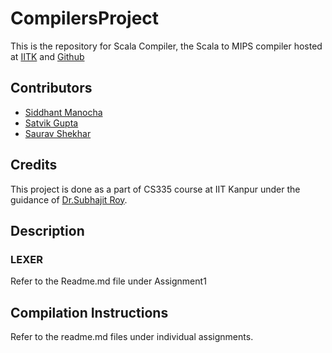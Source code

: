 # CompilersProject

This is the repository for
Scala Compiler, the Scala to MIPS compiler hosted at [IITK](https://git.cse.iitk.ac.in/smanocha/compilersproject)  and [Github](https://github.com/sid17/CompilersProject)

## Contributors
* [Siddhant Manocha](http://home.iitk.ac.in/~smanocha)
* [Satvik Gupta](http://home.iitk.ac.in/~satvikg)
* [Saurav Shekhar](http://home.iitk.ac.in/~sshekh)

## Credits

This project is done as a part of CS335 course at IIT Kanpur under the guidance of 
[Dr.Subhajit Roy](http://web.cse.iitk.ac.in/users/subhajit/).

## Description

### LEXER

Refer to the Readme.md file under Assignment1

## Compilation Instructions

Refer to the readme.md files under individual assignments.
